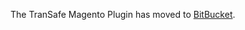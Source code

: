 The TranSafe Magento Plugin has moved to [BitBucket](https://bitbucket.org/i3verticals/transafe-magento-plugin/src/master/).
